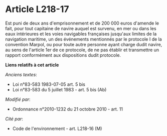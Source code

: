 # Article L218-17

Est puni de deux ans d'emprisonnement et de 200 000 euros d'amende le fait, pour tout capitaine de navire        auquel est
survenu, en mer ou dans les eaux intérieures et les voies navigables françaises jusqu'aux limites de la navigation maritime,
un des événements mentionnés par le protocole I de la convention Marpol, ou pour toute autre personne ayant charge dudit
navire, au sens de l'article 1er de ce protocole, de ne pas établir et transmettre un rapport conformément aux dispositions
dudit protocole.

**Liens relatifs à cet article**

_Anciens textes_:

  - Loi n°83-583 1983-07-05 art. 5 bis
  - Loi n°83-583 du 5 juillet 1983 - art. 5 bis (Ab)

_Modifié par_:

  - Ordonnance n°2010-1232 du 21 octobre 2010 - art. 11

_Cité par_:

  - Code de l'environnement - art. L218-16 (M)
